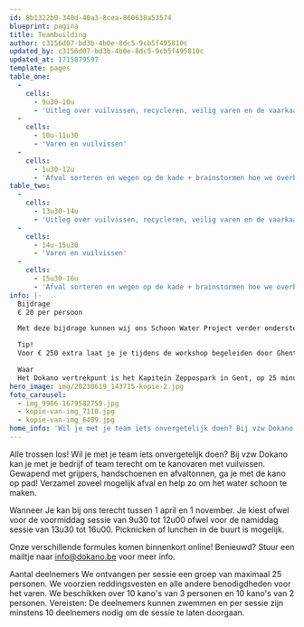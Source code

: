 ```yaml
---
id: 8b1322b0-340d-40a3-8cea-860638a53574
blueprint: pagina
title: Teambuilding
author: c3156d07-bd3b-4b0e-8dc5-9cb5f495810c
updated_by: c3156d07-bd3b-4b0e-8dc5-9cb5f495810c
updated_at: 1715879597
template: pages
table_one:
  -
    cells:
      - 9u30-10u
      - 'Uitleg over vuilvissen, recycleren, veilig varen en de vaarkaart'
  -
    cells:
      - 10u-11u30
      - 'Varen en vuilvissen'
  -
    cells:
      - 1u30-12u
      - 'Afval sorteren en wegen op de kade + brainstormen hoe we overbodig plastic kunnen voorkomen'
table_two:
  -
    cells:
      - 13u30-14u
      - 'Uitleg over vuilvissen, recycleren, veilig varen en de vaarkaart'
  -
    cells:
      - 14u-15u30
      - 'Varen en vuilvissen'
  -
    cells:
      - 15u30-16u
      - 'Afval sorteren en wegen op de kade + brainstormen hoe we overbodig plastic kunnen voorkomen'
info: |-
  Bijdrage
  € 20 per persoon

  Met deze bijdrage kunnen wij ons Schoon Water Project verder ondersteunen, waarbij we inzetten op bewustwording en vuilvissen bij jongeren.

  Tip!
  Voor € 250 extra laat je je tijdens de workshop begeleiden door Ghent Active Guides. Zij ontwikkelden speciaal voor ons een rondvaart rond ecologie en klimaatadaptatie en nemen je met plezier mee op sleeptouw. Vraag naar de mogelijkheden op info@dokano.be !

  Waar
  Het Dokano vertrekpunt is het Kapitein Zeppospark in Gent, op 25 minuten wandelen van station Gent Dampoort. Vanuit Houtdok zijn er verschillende vaarroutes om de stad binnen te varen.
hero_image: img/20230619_143715-kopie-2.jpg
foto_carousel:
  - img_9986-1679582759.jpg
  - kopie-van-img_7110.jpg
  - kopie-van-img_6409.jpg
home_info: 'Wil je met je team iets onvergetelijk doen? Bij vzw Dokano kan je met je bedrijf of team terecht om te kanovaren met vuilvissen. Gewapend met grijpers, handschoenen en afvaltonnen, ga je met de kano op pad! Verzamel zoveel mogelijk afval en help zo om het water schoon te maken.'
---
```

Alle trossen los!
Wil je met je team iets onvergetelijk doen? Bij vzw Dokano kan je met je bedrijf of team terecht om te kanovaren met vuilvissen. Gewapend met grijpers, handschoenen en afvaltonnen, ga je met de kano op pad! Verzamel zoveel mogelijk afval en help zo om het water schoon te maken.

Wanneer
Je kan bij ons terecht tussen 1 april en 1 november. Je kiest ofwel voor de voormiddag sessie van 9u30 tot 12u00 ofwel voor de namiddag sessie van 13u30 tot 16u00. Picknicken of lunchen in de buurt is mogelijk.

Onze verschillende formules komen binnenkort online! Benieuwd? Stuur een mailtje naar info@dokano.be voor meer info.

Aantal deelnemers
We ontvangen per sessie een groep van maximaal 25 personen. We voorzien reddingsvesten en alle andere benodigdheden voor het varen. We beschikken over 10 kano's van 3 personen en 10 kano's van 2 personen. Vereisten: De deelnemers kunnen zwemmen en per sessie zijn minstens 10 deelnemers nodig om de sessie te laten doorgaan.